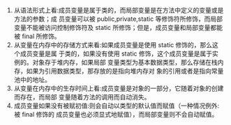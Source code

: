 1. 从语法形式上看:成员变量是属于类的，⽽局部变量是在⽅法中定义的变量或是⽅法的参数；成 员变量可以被 public,private,static 等修饰符所修饰，⽽局部变量不能被访问控制修饰符及 static 所修饰；但是，成员变量和局部变量都能被 final 所修饰。 
2. 从变量在内存中的存储⽅式来看:如果成员变量是使⽤ static 修饰的，那么这个成员变量是属 于类的，如果没有使⽤ static 修饰，这个成员变量是属于实例的。对象存于堆内存，如果局部 变量类型为基本数据类型，那么存储在栈内存，如果为引⽤数据类型，那存放的是指向堆内存对 象的引⽤或者是指向常量池中的地址。 
3. 从变量在内存中的⽣存时间上看:成员变量是对象的⼀部分，它随着对象的创建⽽存在，⽽局部 变量随着⽅法的调⽤⽽⾃动消失。 
4. 成员变量如果没有被赋初值:则会⾃动以类型的默认值⽽赋值（⼀种情况例外:被 final 修饰的 成员变量也必须显式地赋值），⽽局部变量则不会⾃动赋值。 